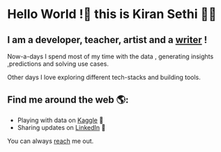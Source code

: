 
# Hello World !👋 this is Kiran Sethi :woman_technologist:	
## I am a developer, teacher, artist and a [writer](https://www.amazon.in/s?k=9789395314053&crid=7M44YCPHPE75&sprefix=9789395314046%2Caps%2C709&ref=nb_sb_noss) !
Now-a-days I spend most of my time with the data , generating insights ,predictions and solving use cases.

Other days I love exploring different tech-stacks and building tools.


 ## Find me around the web 🌎: 
- Playing with data on <a href="https://www.kaggle.com/kiransethi"> Kaggle</a> 🏓
- Sharing updates on <a href="https://www.linkedin.com/in/kiran-sethi-b590b2115/">LinkedIn</a> 💼

You can always [reach](sethikiran1995@gmail.com) me out.
